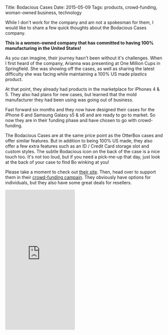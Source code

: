 Title: Bodacious Cases
Date: 2015-05-09
Tags: products, crowd-funding, woman-owned business, technology


While I don't work for the company and am not a spokesman for them, I would like to share a few quick thoughts about the Bodacious Cases company.

**This is a women-owned company that has committed to having 100% manufacturing in the United States!**

As you can imagine, their journey hasn't been without it's challenges. When I first heard of the company, Arianna was presenting at One Million Cups in Springfield. She was showing off the cases, as well as sharing the latest difficulty she was facing while maintaining a 100% US made plastics product. 

At that point, they already had products in the marketplace for iPhones 4 & 5. They also had plans for new cases, but learned that the mold manufacturer they had been using was going out of business.

Fast forward six months and they now have designed their cases for the iPhone 6 and Samsung Galaxy s5 & s6 and are ready to go to market. So now they are in their funding phase and have chosen to go with crowd-funding.

The Bodacious Cases are at the same price point as the OtterBox cases and offer similar features. But in addition to being 100% US made, they also offer a few extra features such as an ID / Credit Card storage slot and custom styles. The subtle Bodacious icon on the back of the case is a nice touch too. It's not too loud, but if you need a pick-me-up that day, just look at the back of your case to find Bo winking at you!

Please take a moment to check out [their site][1]. Then, head over to support them in their [crowd-funding campain][2]. They obviously have options for individuals, but they also have some great deals for resellers.

[1]: http://bodaciouscases.com/
[2]: https://www.indiegogo.com/projects/cases-for-iphone-4-5-6-samsung-galaxy-s5-s6

<iframe src="https://www.indiegogo.com/project/cases-for-iphone-4-5-6-samsung-galaxy-s5-s6/embedded" width="222px" height="445px" frameborder="0" scrolling="no"></iframe>
